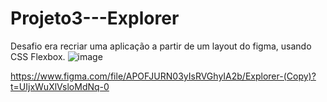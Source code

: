# Projeto3---Explorer
Desafio era recriar uma aplicação a partir de um layout do figma, usando CSS Flexbox.
![image](https://user-images.githubusercontent.com/92688057/217851563-70a42559-5cc2-4ae7-a4cd-a11de831e608.png)

https://www.figma.com/file/APOFJURN03yIsRVGhyIA2b/Explorer-(Copy)?t=UIjxWuXlVsloMdNq-0

